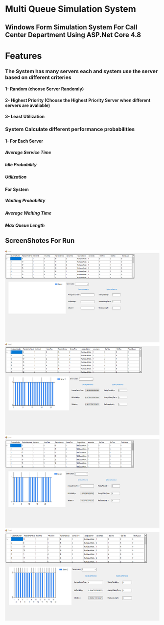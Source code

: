 # Multi Queue Simulation System

## Windows Form Simulation System For Call Center Department Using ASP.Net Core 4.8

# Features

### The System has many servers each and system use the server based on different criteries

#### 1- Random (choose Server Randomly)

#### 2- Highest Priority (Choose the Highest Priority Server when different servers are avaliable)

#### 3- Least Utilization

### System Calculate different performance probabilities

#### 1- For Each Server

##### Average Service Time

##### Idle Probability

##### Utilization

#### For System

##### Waiting Probability

##### Average Waiting Time

##### Max Queue Length

## ScreenShotes For Run

<img src="./1.png" width=1000px Height=300px></img>
<img src="./2.png" width=1000px Height=300px></img>
<img src="./3.png" width=1000px Height=300px></img>
<img src="./4.png" width=1000px Height=300px></img>
